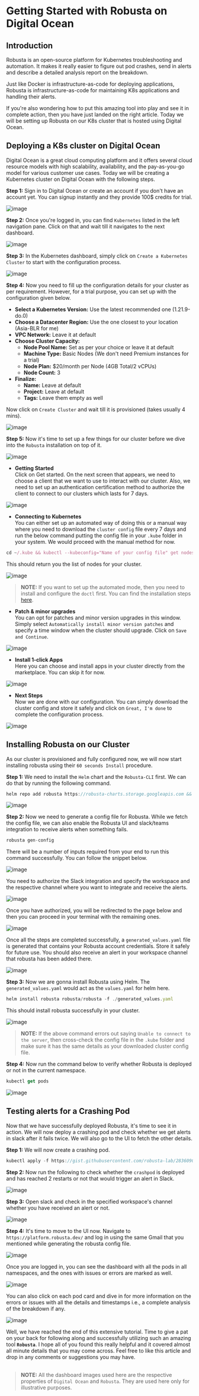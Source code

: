 # Getting Started with Robusta on Digital Ocean

## Introduction

Robusta is an open-source platform for Kubernetes troubleshooting and automation. It makes it really easier to figure out pod crashes, send in alerts and describe a detailed analysis report on the breakdown.

Just like Docker is infrastructure-as-code for deploying applications, Robusta is infrastructure-as-code for maintaining K8s applications and handling their alerts.

If you're also wondering how to put this amazing tool into play and see it in complete action, then you have just landed on the right article. Today we will be setting up Robusta on our K8s cluster that is hosted using Digital Ocean.

## Deploying a K8s cluster on Digital Ocean

Digital Ocean is a great cloud computing platform and it offers several cloud resource models with high scalability, availability, and the pay-as-you-go model for various customer use cases. Today we will be creating a Kubernetes cluster on Digital Ocean with the following steps.

**Step 1:** Sign in to Digital Ocean or create an account if you don't have an account yet. You can signup instantly and they provide 100$ credits for trial.

![image](DOSignup.png)

**Step 2:** Once you're logged in, you can find `Kubernetes` listed in the left navigation pane. Click on that and wait till it navigates to the next dashboard.

![image](DODash.png)

**Step 3:** In the Kubernetes dashboard, simply click on `Create a Kubernetes Cluster` to start with the configuration process.

![image](CreateK8.png)

**Step 4:** Now you need to fill up the configuration details for your cluster as per requirement. However, for a trial purpose, you can set up with the configuration given below.

- **Select a Kubernetes Version:** Use the latest recommended one (1.21.9-do.0)
- **Choose a Datacenter Region:** Use the one closest to your location (Asia-BLR for me)
- **VPC Network:** Leave it at default
- **Choose Cluster Capacity:**    
  - **Node Pool Name:** Set as per your choice or leave it at default    
  - **Machine Type:** Basic Nodes (We don't need Premium instances for a trial)
  - **Node Plan:** $20/month per Node (4GB Total/2 vCPUs)    
  - **Node Count:** 3
- **Finalize:**     
  - **Name:** Leave at default    
  - **Project:** Leave at default    
  - **Tags:** Leave them empty as well

Now click on `Create Cluster` and wait till it is provisioned (takes usually 4 mins).

![image](CreateCluster.png)

**Step 5:** Now it's time to set up a few things for our cluster before we dive into the `Robusta` installation on top of it.

![image](ClusterGetStarted.png)

- **Getting Started** <br/>
Click on Get started. On the next screen that appears, we need to choose a client that we want to use to interact with our cluster. Also, we need to set up an authentication certification method to authorize the client to connect to our clusters which lasts for 7 days.

![image](K8sConnect.png)

- **Connecting to Kubernetes** <br/>
You can either set up an automated way of doing this or a manual way where you need to download the `cluster config` file every 7 days and run the below command putting the config file in your `.kube` folder in your system. We would proceed with the manual method for now.

```javascript
cd ~/.kube && kubectl --kubeconfig="Name of your config file" get nodes
```

This should return you the list of nodes for your cluster.

![image](Nodes.png)

> **NOTE:** If you want to set up the automated mode, then you need to install and configure the `doctl` first. You can find the installation steps [here](https://docs.digitalocean.com/reference/doctl/how-to/install/).

- **Patch & minor upgrades** <br/>
You can opt for patches and minor version upgrades in this window. Simply select `Automatically install minor version patches` and specify a time window when the cluster should upgrade. Click on `Save and Continue`.

![image](PatchNode.png)

- **Install 1-click Apps** <br/>
Here you can choose and install apps in your cluster directly from the marketplace. You can skip it for now.

![image](Apps.png)

- **Next Steps** <br/>
Now we are done with our configuration. You can simply download the cluster config and store it safely and click on `Great, I'm done` to complete the configuration process.

![image](Done.png)

## Installing Robusta on our Cluster

As our cluster is provisioned and fully configured now, we will now start installing robusta using their `60 seconds Install` procedure.

**Step 1:** We need to install the `Helm` chart and the `Robusta-CLI` first. We can do that by running the following command.

```javascript
helm repo add robusta https://robusta-charts.storage.googleapis.com && helm repo updatepip install -U robusta-cli --no-cache
```

![image](robustaCLI.png)

**Step 2:** Now we need to generate a config file for Robusta. While we fetch the config file, we can also enable the Robusta UI and slack/teams integration to receive alerts when something fails.

```javascript
robusta gen-config
```

There will be a number of inputs required from your end to run this command successfully. You can follow the snippet below.

![image](robustaSetup.png)

You need to authorize the Slack integration and specify the workspace and the respective channel where you want to integrate and receive the alerts.

![image](AddSlack.png)

Once you have authorized, you will be redirected to the page below and then you can proceed in your terminal with the remaining ones.

![image](SlackDone.png)

Once all the steps are completed successfully, a `generated_values.yaml` file is generated that contains your Robusta account credentials. Store it safely for future use. You should also receive an alert in your workspace channel that robusta has been added there.

![image](IntegrationAlert.png)

**Step 3:** Now we are gonna install Robusta using Helm. The `generated_values.yaml` would act as the `values.yaml` for helm here.

```javascript
helm install robusta robusta/robusta -f ./generated_values.yaml
```

This should install robusta successfully in your cluster.

![image](RobustaInstall.png)

> **NOTE:** If the above command errors out saying `Unable to connect to the server`, then cross-check the config file in the `.kube` folder and make sure it has the same details as your downloaded cluster config file.

**Step 4:** Now run the command below to verify whether Robusta is deployed or not in the current namespace.

```javascript
kubectl get pods
```

![image](RobustaRunner.png)

## Testing alerts for a Crashing Pod

Now that we have successfully deployed Robusta, it's time to see it in action. We will now deploy a crashing pod and check whether we get alerts in slack after it fails twice. We will also go to the UI to fetch the other details.

**Step 1:** We will now create a crashing pod.

```javascript
kubectl apply -f https://gist.githubusercontent.com/robusta-lab/283609047306dc1f05cf59806ade30b6/raw
```

**Step 2:** Now run the following to check whether the `crashpod` is deployed and has reached 2 restarts or not that would trigger an alert in Slack.

![image](CrashPod.png)

**Step 3:** Open slack and check in the specified workspace's channel whether you have received an alert or not.

![image](Alerts.png)

**Step 4:** It's time to move to the UI now. Navigate to `https://platform.robusta.dev/` and log in using the same Gmail that you mentioned while generating the robusta config file.

![image](UISignin.png)

Once you are logged in, you can see the dashboard with all the pods in all namespaces, and the ones with issues or errors are marked as well.

![image](UIDash.png)

You can also click on each pod card and dive in for more information on the errors or issues with all the details and timestamps i.e., a complete analysis of the breakdown if any.

![image](DashDetails.png)

Well, we have reached the end of this extensive tutorial. Time to give a pat on your back for following along and successfully utilizing such an amazing tool **`Robusta`**. I hope all of you found this really helpful and it covered almost all minute details that you may come across. Feel free to like this article and drop in any comments or suggestions you may have.
<br/><br/>

> **NOTE:** All the dashboard images used here are the respective properties of `Digital Ocean` and `Robusta`. They are used here only for illustrative purposes.
